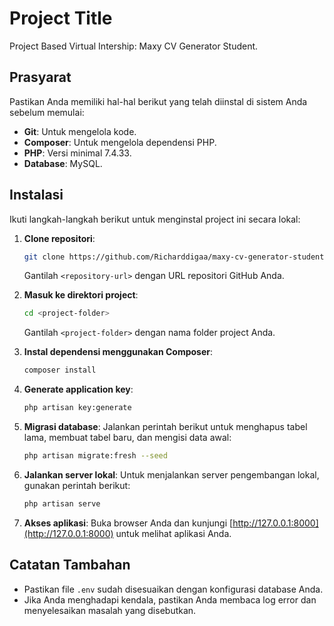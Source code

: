 # Project Title

Project Based Virtual Intership: Maxy CV Generator Student.

## Prasyarat

Pastikan Anda memiliki hal-hal berikut yang telah diinstal di sistem Anda sebelum memulai:

- **Git**: Untuk mengelola kode.
- **Composer**: Untuk mengelola dependensi PHP.
- **PHP**: Versi minimal 7.4.33.
- **Database**: MySQL.

## Instalasi

Ikuti langkah-langkah berikut untuk menginstal project ini secara lokal:

1. **Clone repositori**:
   ```bash
   git clone https://github.com/Richarddigaa/maxy-cv-generator-student
   ```
   Gantilah `<repository-url>` dengan URL repositori GitHub Anda.

2. **Masuk ke direktori project**:
   ```bash
   cd <project-folder>
   ```
   Gantilah `<project-folder>` dengan nama folder project Anda.

3. **Instal dependensi menggunakan Composer**:
   ```bash
   composer install
   ```

4. **Generate application key**:
   ```bash
   php artisan key:generate
   ```

5. **Migrasi database**:
   Jalankan perintah berikut untuk menghapus tabel lama, membuat tabel baru, dan mengisi data awal:
   ```bash
   php artisan migrate:fresh --seed
   ```

6. **Jalankan server lokal**:
   Untuk menjalankan server pengembangan lokal, gunakan perintah berikut:
   ```bash
   php artisan serve
   ```

7. **Akses aplikasi**:
   Buka browser Anda dan kunjungi [http://127.0.0.1:8000](http://127.0.0.1:8000) untuk melihat aplikasi Anda.

## Catatan Tambahan

- Pastikan file `.env` sudah disesuaikan dengan konfigurasi database Anda.
- Jika Anda menghadapi kendala, pastikan Anda membaca log error dan menyelesaikan masalah yang disebutkan.


